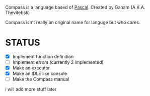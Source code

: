 Compass is a language based of [Pascal](https://en.wikipedia.org/wiki/Pascal_(programming_language)). Created by Gaham (A.K.A. Thevitebsk)

Compass isn't really an original name for languge but who cares.

# STATUS
- [X] Implement function definition
- [ ] Implement errors (currently 2 implemented)
- [X] Make an executor
- [X] Make an IDLE like console
- [ ] Make the Compass manual

i will add more stuff later

